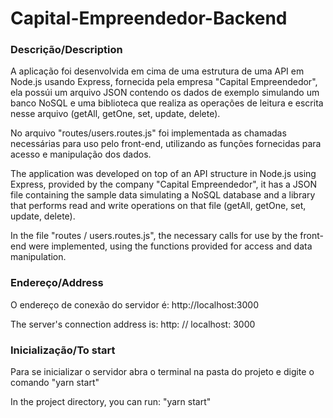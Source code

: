 # Capital-Empreendedor-Backend

### Descrição/Description

A aplicação foi desenvolvida em cima de uma estrutura de uma API em Node.js usando Express, fornecida pela empresa "Capital Empreendedor", ela possúi um arquivo JSON contendo os
dados de exemplo simulando um banco NoSQL e uma biblioteca que realiza as operações de leitura e escrita nesse arquivo (getAll, getOne, set, update, delete).

No arquivo "routes/users.routes.js" foi implementada as chamadas necessárias para uso pelo front-end, utilizando as funções fornecidas para acesso e manipulação dos dados.


The application was developed on top of an API structure in Node.js using Express, provided by the company "Capital Empreendedor", it has a JSON file containing the
sample data simulating a NoSQL database and a library that performs read and write operations on that file (getAll, getOne, set, update, delete).

In the file "routes / users.routes.js", the necessary calls for use by the front-end were implemented, using the functions provided for access and data manipulation.

### Endereço/Address

O endereço de conexão do servidor é: http://localhost:3000


The server's connection address is: http: // localhost: 3000

### Inicialização/To start

Para se inicializar o servidor abra o terminal na pasta do projeto e digite o comando "yarn start"

In the project directory, you can run: "yarn start"
